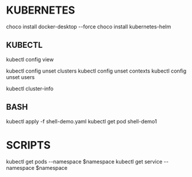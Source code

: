 # KUBERNETES

choco install docker-desktop --force
choco install kubernetes-helm

## KUBECTL

kubectl config view

kubectl config unset clusters
kubectl config unset contexts
kubectl config unset users

kubectl cluster-info

## BASH

kubectl apply -f shell-demo.yaml
kubectl get pod shell-demo1


# SCRIPTS

kubectl get pods --namespace $namespace
kubectl get service --namespace $namespace